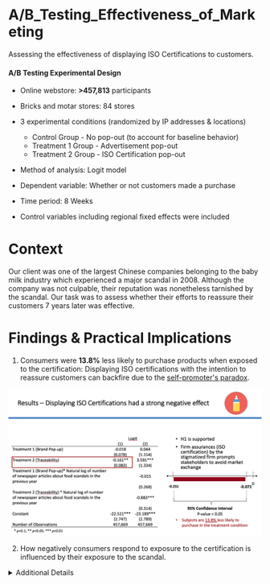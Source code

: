 # A/B_Testing_Effectiveness_of_Marketing
Assessing the effectiveness of displaying ISO Certifications to customers.

#### A/B Testing Experimental Design ####

* Online webstore: **>457,813** participants
* Bricks and motar stores: 84 stores

* 3 experimental conditions (randomized by IP addresses & locations)
  * Control Group - No pop-out (to account for baseline behavior)
  * Treatment 1 Group - Advertisement pop-out
  * Treatment 2 Group - ISO Certification pop-out

* Method of analysis: Logit model
* Dependent variable: Whether or not customers made a purchase
* Time period: 8 Weeks
* Control variables including regional fixed effects were included

# Context
Our client was one of the largest Chinese companies belonging to the baby milk industry which experienced a major scandal in 2008. Although the company was not culpable, their reputation was nonetheless tarnished by the scandal. Our task was to assess whether their efforts to reassure their customers 7 years later was effective.  

# Findings & Practical Implications
1. Consumers were **13.8%** less likely to purchase products when exposed to the certification: Displaying ISO certifications with the intention to reassure customers can backfire due to the [self-promoter's paradox](https://www.jstor.org/stable/2635061).
<img width="1274" alt="Main Finding" src="https://github.com/daphteh/AB_Testing_Effectiveness_of_Marketing/blob/4623eac284cb5805b1d250287a64631280340742/Report/Main_finding.jpg">

2. How negatively consumers respond to exposure to the certification is influenced by their exposure to the scandal.
<details><summary>Additional Details</summary>
 <p>   Region level analysis was conducted considering where the scandal was discovered, its impact and how much media attention the scandal recceived. </p> 

#### Key Takeaway: Firms belonging to industries plagued by scandals (such as crypto currency) or that lack legitimacy should consider building stakeholder trust by focusing on their strengths rather than reassuring them and inadvertently reminding them of the potential risks of entering a transaction.
